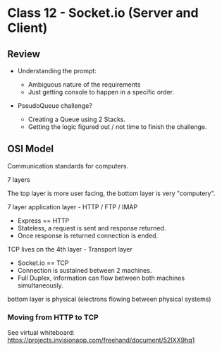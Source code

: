 # Class 12 - Socket.io (Server and Client)

## Review

* Understanding the prompt:
  * Ambiguous nature of the requirements
  * Just getting console to happen in a specific order.

* PseudoQueue challenge?
  * Creating a Queue using 2 Stacks.
  * Getting the logic figured out / not time to finish the challenge.

## OSI Model

Communication standards for computers.

7 layers

The top layer is more user facing, the bottom layer is very "computery".

7 layer application layer - HTTP / FTP / IMAP

* Express == HTTP
* Stateless, a request is sent and response returned.
* Once response is returned connection is ended.

TCP lives on the 4th layer - Transport layer

* Socket.io == TCP
* Connection is sustained between 2 machines.
* Full Duplex, information can flow between both machines simultaneously.

bottom layer is physical (electrons flowing between physical systems)

### Moving from HTTP to TCP

See virtual whiteboard: https://projects.invisionapp.com/freehand/document/52IXX9hq1

